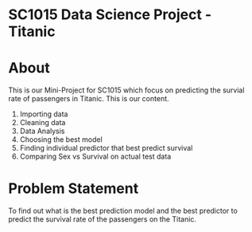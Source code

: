 # SC1015 Data Science Project - Titanic

# About
This is our Mini-Project for SC1015 which focus on predicting the survial rate of passengers in Titanic. This is our content.

1. Importing data
2. Cleaning data
3. Data Analysis
4. Choosing the best model
5. Finding individual predictor that best predict survival
6. Comparing Sex vs Survival on actual test data

# Problem Statement
To find out what is the best prediction model and the best predictor to predict the survival rate of the passengers on the Titanic. 
